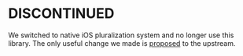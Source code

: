 # DISCONTINUED

We switched to native iOS pluralization system and no longer use this library.
The only useful change we made is [proposed](https://github.com/mattt/TTTLocalizedPluralString/pull/37) to the upstream.

